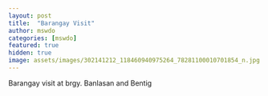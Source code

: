 ```yaml
---
layout: post
title:  "Barangay Visit"
author: mswdo
categories: [mswdo]
featured: true
hidden: true
image: assets/images/302141212_118460940975264_78281100010701854_n.jpg
---
```


Barangay visit at brgy. Banlasan and Bentig
